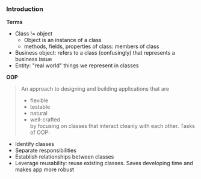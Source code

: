 ### Introduction  

**Terms**
* Class != object  
    * Object is an instance of a class  
    * methods, fields, properties of class: members of class  
* Business object: refers to a class (confusingly) that represents a business issue  
* Entity: "real world" things we represent in classes  

**OOP**  
>An approach to designing and building applications that are  
>* flexible  
>* testable  
>* natural  
>* well-crafted  
>by focusing on classes that interact cleanly with each other. 
Tasks of OOP:  
* Identify classes  
* Separate responsibilities  
* Establish relationships between classes  
* Leverage reusability: reuse existing classes. Saves developing time and makes app more robust  
